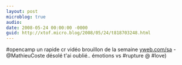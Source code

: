 ```yaml
---
layout: post
microblog: true
audio: 
date: 2008-05-24 00:00:00 -0000
guid: http://xtof.micro.blog/2008/05/24/t818703248.html
---
```

#opencamp un rapide cr vidéo brouillon de la semaine [yweb.com/sa](http://yweb.com/sa) - @MathieuCoste désolé t'ai oublié.. émotions vs #rupture @ #love)
